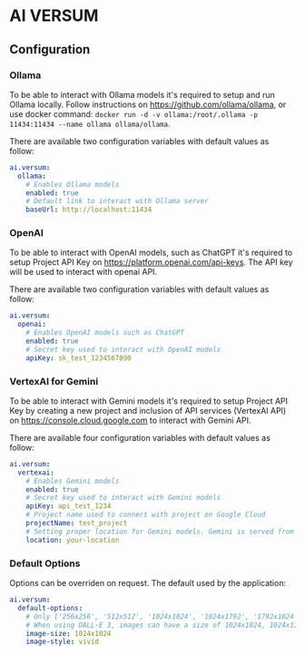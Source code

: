 # AI VERSUM

## Configuration
### Ollama
To be able to interact with Ollama models it's required to setup and run Ollama locally. Follow instructions on https://github.com/ollama/ollama, or use docker command: `docker run -d -v ollama:/root/.ollama -p 11434:11434 --name ollama ollama/ollama`.

There are available two configuration variables with default values as follow:
```yml
ai.versum:
  ollama:
    # Enables Ollama models
    enabled: true
    # Default link to interact with Ollama server
    baseUrl: http://localhost:11434
```
### OpenAI
To be able to interact with OpenAI models, such as ChatGPT it's required to setup Project API Key on https://platform.openai.com/api-keys. The API key will be used to interact with openai API.

There are available two configuration variables with default values as follow:
```yml
ai.versum:
  openai:
    # Enables OpenAI models such as ChatGPT
    enabled: true
    # Secret key used to interact with OpenAI models
    apiKey: sk_test_1234567890
```
### VertexAI for Gemini
To be able to interact with Gemini models it's required to setup Project API Key by creating a new project and inclusion of API services (VertexAI API) on https://console.cloud.google.com to interact with Gemini API.

There are available four configuration variables with default values as follow:
```yml
ai.versum:
  vertexai:
    # Enables Gemini models
    enabled: true
    # Secret key used to interact with Gemini models
    apiKey: api_test_1234
    # Project name used to connect with project on Google Cloud
    projectName: test_project
    # Setting proper location for Gemini models. Gemini is served from different regions
    location: your-location
```
### Default Options
Options can be overriden on request. The default used by the application:
```yml
ai.versum:
  default-options:
    # Only ['256x256', '512x512', '1024x1024', '1024x1792', '1792x1024']
    # When using DALL·E 3, images can have a size of 1024x1024, 1024x1792 or 1792x1024 pixels.
    image-size: 1024x1024
    image-style: vivid
```
